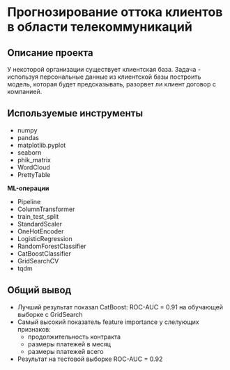# Прогнозирование оттока клиентов в области телекоммуникаций

## Описание проекта

У некоторой организации существует клиентская база. Задача - используя персональные данные из клиентской базы построить модель, которая будет предсказывать, разорвет ли клиент договор с компанией.

## Используемые инструменты

* numpy
* pandas
* matplotlib.pyplot
* seaborn
* phik_matrix
* WordCloud
* PrettyTable

**ML-операции**
* Pipeline
* ColumnTransformer
* train_test_split
* StandardScaler
* OneHotEncoder
* LogisticRegression
* RandomForestClassifier
* CatBoostClassifier
* GridSearchCV
* tqdm

## Общий вывод

* Лучший результат показал CatBoost: ROC-AUC = 0.91 на обучающей выборке с GridSearch
* Самый высокий показатель feature importance у слелующих признаков:
    - продолжительность контракта
    - размеры платежей в месяц
    - размеры платежей всего
* Результат на тестовой выборке ROC-AUC = 0.92